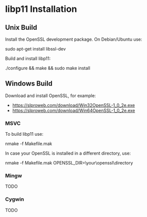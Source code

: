 # libp11 Installation

## Unix Build

Install the OpenSSL development package.  On Debian/Ubuntu use:

  sudo apt-get install libssl-dev

Build and install libp11:

  ./configure && make && sudo make install

## Windows Build

Download and install OpenSSL, for example:

* https://slproweb.com/download/Win32OpenSSL-1_0_2e.exe
* https://slproweb.com/download/Win64OpenSSL-1_0_2e.exe

### MSVC

To build libp11 use:

  nmake -f Makefile.mak

In case your OpenSSL is installed in a different directory, use:

  nmake -f Makefile.mak OPENSSL_DIR=\your\openssl\directory

### Mingw

TODO

### Cygwin

TODO

